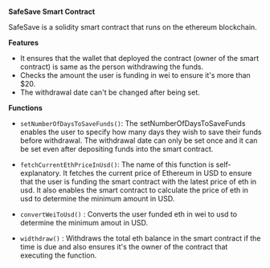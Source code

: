 **SafeSave Smart Contract** 


SafeSave is a solidity smart contract that runs on the ethereum blockchain.  

**Features** 

- It ensures that the wallet that deployed the contract (owner of the smart contract) is same as the person withdrawing the funds. 
- Checks the amount the user is funding in wei to ensure it's more than $20. 
- The withdrawal date can't be changed after being set. 

**Functions** 

- `setNumberOfDaysToSaveFunds()`: The setNumberOfDaysToSaveFunds enables the user to specify how many days they wish to save their funds before withdrawal. The withdrawal date can only be set once and it can be set even after depositing funds into the smart contract. 

- `fetchCurrentEthPriceInUsd()`: The name of this function is self-explanatory. It fetches the current price of Ethereum in USD to ensure that the user is funding the smart contract with the latest price of eth in usd. It also enables the smart contract to calculate the price of eth in usd to determine the minimum amount in USD. 

- `convertWeiToUsd()` : Converts the user funded eth in wei to usd to determine the minimum amout in USD. 

- `widthdraw()` : Withdraws the total eth balance in the smart contract if the time is due and also ensures it's the owner of the contract that executing the function.



